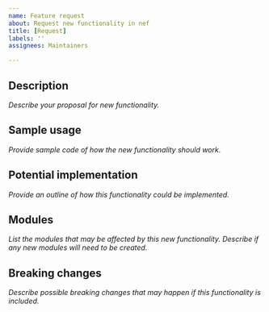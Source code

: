 ```yaml
---
name: Feature request
about: Request new functionality in nef
title: [Request]
labels: ''
assignees: Maintainers

---
```


## Description

*Describe your proposal for new functionality.*

## Sample usage

*Provide sample code of how the new functionality should work.*

## Potential implementation

*Provide an outline of how this functionality could be implemented.*

## Modules

*List the modules that may be affected by this new functionality. Describe if any new modules will need to be created.*

## Breaking changes

*Describe possible breaking changes that may happen if this functionality is included.*
